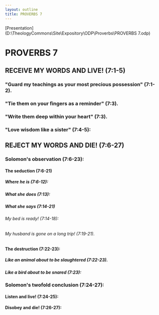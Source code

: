 ```yaml
---
layout: outline
title: PROVERBS 7
---
```

[Presentation](D:\TheologyCommons\Site\Expository\ODP\Proverbs\PROVERBS 7.odp)
# PROVERBS 7
##  RECEIVE MY WORDS AND LIVE! (7:1-5) 
###  \"Guard my teachings as your most precious possession\" (7:1-2). 
###  \"Tie them on your fingers as a reminder\" (7:3). 
###  \"Write them deep within your heart\" (7:3). 
###  \"Love wisdom like a sister\" (7:4-5): 
##  REJECT MY WORDS AND DIE! (7:6-27) 
###  Solomon\'s observation (7:6-23): 
####  The seduction (7:6-21) 
#####  Where he is (7:6-12): 
#####  What she does (7:13): 
#####  What she says (7:14-21) 
######  My bed is ready! (7:14-18): 
######  My husband is gone on a long trip! (7:19-21). 
####  The destruction (7:22-23): 
#####  Like an animal about to be slaughtered (7:22-23). 
#####  Like a bird about to be snared (7:23): 
###  Solomon\'s twofold conclusion (7:24-27): 
####  Listen and live! (7:24-25): 
####  Disobey and die! (7:26-27): 

